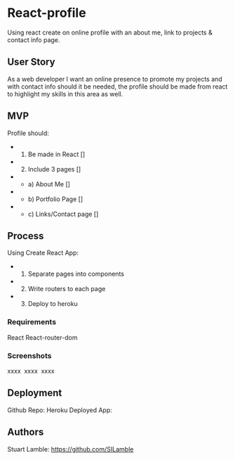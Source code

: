# React-profile

Using react create on online profile with an about me, link to projects & contact info page.

## User Story

As a web developer I want an online presence to promote my projects and with contact info should it be needed, the profile should be made from react to highlight my skills in this area as well.

## MVP

Profile should:
* 1) Be made in React []
* 2) Include 3 pages []
* * a) About Me []
* * b) Portfolio Page []
* * c) Links/Contact page []

## Process

Using Create React App:

* 1) Separate pages into components
* 2) Write routers to each page
* 3) Deploy to heroku


### Requirements

React
React-router-dom

### Screenshots

xxxx
![]()
xxxx
![]()
xxxx
![]()


## Deployment

Github Repo: 
Heroku Deployed App: 

## Authors

Stuart Lamble: https://github.com/SILamble
